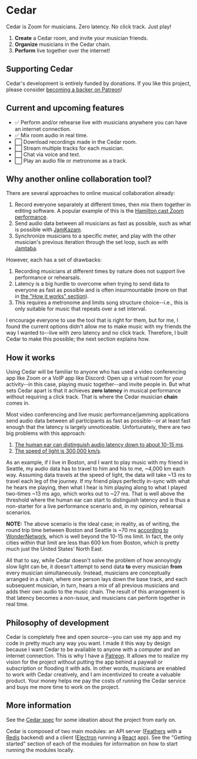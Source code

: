 # Cedar

Cedar is Zoom for musicians. Zero latency. No click track. Just play!

1. **Create** a Cedar room, and invite your musician friends.
2. **Organize** musicians in the Cedar chain.
3. **Perform** live together over the internet!

## Supporting Cedar

Cedar's development is entirely funded by donations. If you like this project,
please consider [becoming a backer on
Patreon](https://www.patreon.com/garrettnewman)!

## Current and upcoming features

* :white_check_mark: Perform and/or rehearse live with musicians anywhere you can
have an internet connection.
* :white_check_mark: Mix room audio in real time.
* :white_large_square: Download recordings made in the Cedar room.
* :white_large_square: Stream multiple tracks for each musician.
* :white_large_square: Chat via voice and text.
* :white_large_square: Play an audio file or metronome as a track.

## Why another online collaboration tool?

There are several approaches to online musical collaboration already:

1. Record everyone separately at different times, then mix them together in
  editing software. A popular example of this is the [Hamilton cast Zoom
  performance](https://www.youtube.com/watch?v=cqvVL8IurMw&ab_channel=SomeGoodNews).
2. Send audio data between all musicians as fast as possible, such as what is
   possible with [JamKazam](https://www.jamkazam.com/).
3. Synchronize musicians to a specific meter, and play with the other
   musician's previous iteration through the set loop, such as with
   [Jamtaba](https://jamtaba-music-web-site.appspot.com/).

However, each has a set of drawbacks:

1. Recording musicians at different times by nature does not support live
   performance or rehearsals.
2. Latency is a big hurdle to overcome when trying to send data to everyone as
   fast as possible and is often insurmountable (more on that in [the "How it
   works" section](#how-it-works)).
3. This requires a metronome and limits song structure choice--i.e., this is
   only suitable for music that repeats over a set interval.

I encourage everyone to use the tool that is right for them, but for me, I
found the current options didn't allow me to make music with my friends the way
I wanted to--live with zero latency and no click track. Therefore, I built
Cedar to make this possible; the next section explains how.

## How it works

Using Cedar will be familiar to anyone who has used a video conferencing app
like Zoom or a VoIP app like Discord: Open up a virtual room for your
activity--in this case, playing music together--and invite people in. But what
sets Cedar apart is that it achieves **zero latency** in musical performance
without requiring a click track. That is where the Cedar musician **chain**
comes in.

Most video conferencing and live music performance/jamming applications send
audio data between all participants as fast as possible--or at least fast
enough that the latency is largely unnoticeable. Unfortunately, there are two
big problems with this approach:

1. [The human ear can distinguish audio latency down to about 10-15
   ms](http://whirlwindusa.com/support/tech-articles/opening-pandoras-box/).
2. [The speed of light is 300,000
   km/s](https://en.wikipedia.org/wiki/Speed_of_light).

As an example, if I live in Boston, and I want to play music with my friend in
Seattle, my audio data has to travel to him and his to me, ~4,000 km each way.
Assuming data travels at the speed of light, the data will take ~13 ms to
travel each leg of the journey. If my friend plays perfectly in-sync with what
he hears me playing, then what I hear is him playing along to what I played
two-times ~13 ms ago, which works out to ~27 ms. That is well above the
threshold where the human ear can start to distinguish latency and is thus a
non-starter for a live performance scenario and, in my opinion, rehearsal
scenarios.

**NOTE:** The above scenario is the ideal case; in reality, as of writing, the
round trip time between Boston and Seattle is ~70 ms [according to
WonderNetwork](https://wondernetwork.com/pings/Boston/Seattle), which is well
beyond the 10-15 ms limit. In fact, the only cities within that limit are less
than 600 km from Boston, which is pretty much just the United States' North
East.

All that to say, while Cedar doesn't solve the problem of how annoyingly slow
light can be, it doesn't attempt to send data **to** every musician **from**
every musician simultaneously. Instead, musicians are conceptually arranged in
a chain, where one person lays down the base track, and each subsequent
musician, in turn, hears a mix of all previous musicians and adds their own
audio to the music chain. The result of this arrangement is that latency
becomes a non-issue, and musicians can perform together in real time.

## Philosophy of development

Cedar is completely free and open source--you can use my app and my code in
pretty much any way you want. I made it this way by design because I want Cedar
to be available to anyone with a computer and an internet connection. This is
why I have a [Patreon](https://www.patreon.com/garrettnewman). It allows me to
realize my vision for the project without putting the app behind a paywall or
subscription or flooding it with ads. In other words, musicians are enabled to
work with Cedar creatively, and I am incentivized to create a valuable product.
Your money helps me pay the costs of running the Cedar service and buys me more
time to work on the project.

## More information

See the [Cedar
spec](https://docs.google.com/document/d/142uUTIO0dA_CqsRBE1XJqn3dE_TfxmZoGxRWfiqPm_Y/edit)
for some ideation about the project from early on.

Cedar is composed of two main modules: an API server
([Feathers](http://feathersjs.com) with a [Redis](https://redis.io/) backend)
and a client ([Electron](https://www.electronjs.org/) running a
[React](https://reactjs.org/) app). See the "Getting started" section of each
of the modules for information on how to start running the modules locally.
